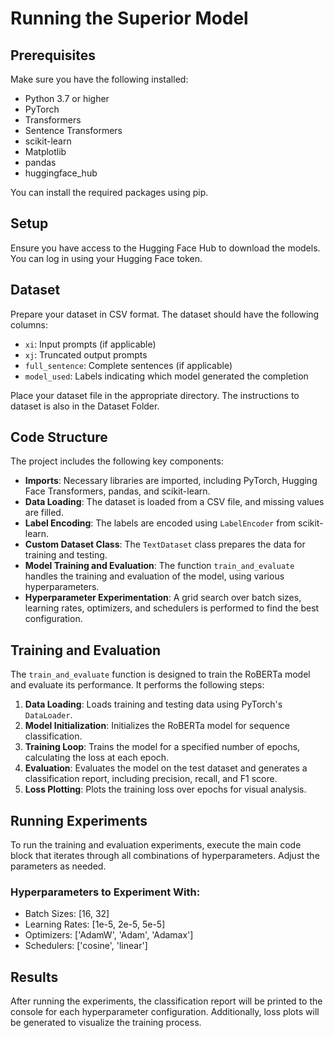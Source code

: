 # Running the Superior Model
## Prerequisites

Make sure you have the following installed:
- Python 3.7 or higher
- PyTorch
- Transformers
- Sentence Transformers
- scikit-learn
- Matplotlib
- pandas
- huggingface_hub

You can install the required packages using pip.

## Setup

Ensure you have access to the Hugging Face Hub to download the models. You can log in using your Hugging Face token.

## Dataset

Prepare your dataset in CSV format. The dataset should have the following columns:
- `xi`: Input prompts (if applicable)
- `xj`: Truncated output prompts
- `full_sentence`: Complete sentences (if applicable)
- `model_used`: Labels indicating which model generated the completion

Place your dataset file in the appropriate directory. The instructions to dataset is also in the Dataset Folder.

## Code Structure

The project includes the following key components:
- **Imports**: Necessary libraries are imported, including PyTorch, Hugging Face Transformers, pandas, and scikit-learn.
- **Data Loading**: The dataset is loaded from a CSV file, and missing values are filled.
- **Label Encoding**: The labels are encoded using `LabelEncoder` from scikit-learn.
- **Custom Dataset Class**: The `TextDataset` class prepares the data for training and testing.
- **Model Training and Evaluation**: The function `train_and_evaluate` handles the training and evaluation of the model, using various hyperparameters.
- **Hyperparameter Experimentation**: A grid search over batch sizes, learning rates, optimizers, and schedulers is performed to find the best configuration.

## Training and Evaluation

The `train_and_evaluate` function is designed to train the RoBERTa model and evaluate its performance. It performs the following steps:
1. **Data Loading**: Loads training and testing data using PyTorch's `DataLoader`.
2. **Model Initialization**: Initializes the RoBERTa model for sequence classification.
3. **Training Loop**: Trains the model for a specified number of epochs, calculating the loss at each epoch.
4. **Evaluation**: Evaluates the model on the test dataset and generates a classification report, including precision, recall, and F1 score.
5. **Loss Plotting**: Plots the training loss over epochs for visual analysis.

## Running Experiments

To run the training and evaluation experiments, execute the main code block that iterates through all combinations of hyperparameters. Adjust the parameters as needed.

### Hyperparameters to Experiment With:
- Batch Sizes: [16, 32]
- Learning Rates: [1e-5, 2e-5, 5e-5]
- Optimizers: ['AdamW', 'Adam', 'Adamax']
- Schedulers: ['cosine', 'linear']

## Results

After running the experiments, the classification report will be printed to the console for each hyperparameter configuration. Additionally, loss plots will be generated to visualize the training process.

